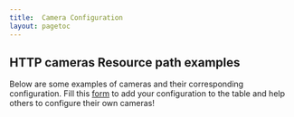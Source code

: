 ```yaml
---
title:  Camera Configuration
layout: pagetoc
---
```


## HTTP cameras Resource path examples

Below are some examples of cameras and their corresponding configuration. Fill this [form](https://forms.gle/gmnRyVcy7sTrGjGy7) to add your configuration to the table and help others to configure their own cameras!

<link rel="stylesheet" href="https://cdnjs.cloudflare.com/ajax/libs/font-awesome/4.7.0/css/font-awesome.min.css">


<table class="table" id="table">
</table>

<script src="https://cdn.jsdelivr.net/npm/clipboard@2.0.8/dist/clipboard.min.js"></script>

<script type="text/javascript">
    var apiUrl = 'https://script.google.com/macros/s/AKfycbxcPLbjdRw8CdAyu_RBzAU3O8Mjx_Yd2J3enCykGcv1GmRu5JpxohSsDMza7BcxmLkPmg/exec';
    fetch(apiUrl).then(response => {
      return response.json();
    }).then(data => {
		let table = document.querySelector("table");
		let datos = Object.keys(data[0]);
		generateTableHead(table, datos);
		generateTable(table, data);
		sortTable()

    }).catch(err => {
      console.log('ERROR:', err)
    });

    function generateTableHead(table, data) {
	 	let thead = table.createTHead();
	 	let row = thead.insertRow();
	  	for (let key of data) {
		  	if (key != "Setup Comments") {
		  		if (key == "Raw Config.") {
		  			let th = document.createElement("th");
		  			th.setAttribute('style', "text-align:center")
	    			let text = document.createTextNode("Includes");
	    			th.appendChild(text);
	    			row.appendChild(th);
		  		}
		    	let th = document.createElement("th");
		    	th.setAttribute('style', "text-align:center")
		    	let text = document.createTextNode(key);
		    	th.appendChild(text);
		    	row.appendChild(th);
		  	}
	    }
	}

	function generateTable(table, data) {
		let raw = 0
		let message = 0
		let item = 0
		for (let element of data) {
	    	let row = table.insertRow();
	    	for (key in element) {
	    		if ((key == "Name") && (element[key] == "")) {
	    			element[key] = "Community"
	    		}
	    		if ((key != "Raw Config.") && (key != "Setup Comments")) {
	    			let cell = row.insertCell();
	    			cell.setAttribute('style', "text-align:center")
	      			let text = document.createTextNode(element[key]);
	      			cell.appendChild(text);
	      		} else if (key == "Raw Config.") {
	      			raw = element[key]
	      		} else if (key == "Setup Comments") {
	      			message = element[key]
	      		}
	    	}
	    	new ClipboardJS('.btn');
	    	item = item + 1

	    	let tick_cell = row.insertCell();
	    	tick_cell.setAttribute('style', "text-align:center")
	      	let list = document.createElement("ul");
			CreateListItems(list,raw);

	       	tick_cell.appendChild(list);

	    	let button_cell = row.insertCell();

	      	let button = document.createElement("BUTTON");
			button.setAttribute('data-clipboard-text', raw)
			button.setAttribute('class', "btn")
			var onclick = "SetupComment(\""+message+"\","+item.toString()+")"
			button.setAttribute('onclick', onclick)
			button.setAttribute('title',"Copy Raw Configuration to Clipboard")

			var icon = document.createElement("i");
			icon.classList.add("fa", "fa-clipboard");
			button.appendChild(icon)

			button_cell.setAttribute('style', "text-align:center")
	      	button_cell.appendChild(button);

	      	var div = document.createElement('div')
	      	div.setAttribute('id',"liveAlertPlaceholder"+item.toString())
	      	row.insertBefore(div,button_cell.nextSibling)
	  	}
	  	// table = document.getElementById('table')
	   //  var div = document.createElement('div')
	   //  div.setAttribute('id',"liveAlertPlaceholder")
	   //  table.parentNode.insertBefore(div,table.parentNode.childNodes[0])
	}

	function SetupComment(msg) {
		if (msg != "") {
  			var wrapper = document.createElement('div')
  			wrapper.innerHTML = '<div class="alert alert-success alert-dismissible fade show" role="alert">' + msg + '<button type="button" class="close" data-dismiss="alert" aria-label="Close"><span aria-hidden="true">&times;</span></button></div>'
  			var alertPlaceholder = document.getElementById('liveAlertPlaceholder'+i.toString())
  			alertPlaceholder.append(wrapper)
		}
	}


	var TypesConverter = {highResolutionMjpegPath:"MJPEG", lowResolutionMjpegPath:"MJPEG", highResolutionSnapshotPath:"JPEG", lowResolutionSnapshotPath:"JPEG", rtspPath:"RTSP", panLeftPath: "PAN1",panRightPath: "PAN2", panStopPath: "PAN3", presetPath: "PAN4", tiltDownPath: "PAN5", tiltStopPath: "PAN6", tiltUpPath: "PAN7", zoomInPath: "ZOOM1", zoomOutPath: "ZOOM2", zoomStopPath: "ZOOM3"}

	var rawEditionVariables=[ "highResolutionMjpegPath", "highResolutionSnapshotPath", "lowResolutionMjpegPath", "lowResolutionSnapshotPath", "panLeftPath", "panRightPath", "panStopPath", "presetPath", "rtspPath", "tiltDownPath", "tiltStopPath", "tiltUpPath", "zoomInPath", "zoomOutPath", "zoomStopPath" ];

  	var syncRawToModel = function(rawContent) {
  		var RawConfig = {};
    	var lines = rawContent.split('\n');
    	lines.forEach(function( l ) {
      		var tmp = l.split(':');
      		var vname = (tmp.length >0 ? tmp[0] : '');
      		tmp.shift();
      		var vval  =  tmp.join(':').replace(/^\ */,'');
      		if (vname.length > 0 && rawEditionVariables.indexOf(vname) >= 0) {
      			if (vval != "") {
      				RawConfig[TypesConverter[vname]] = vval;
      			}
      		}
    	});
    	return RawConfig
  	};

	var CameraTypes = ["JPEG", "MJPEG", "RTSP","PAN","ZOOM"];

	function CreateListItems(list, rawContent) {
		RawConfig = syncRawToModel(rawContent);
		PAN = RawConfig["PAN1"] && RawConfig["PAN2"] && RawConfig["PAN3"] && RawConfig["PAN4"] && RawConfig["PAN5"] && RawConfig["PAN6"] && RawConfig["PAN7"];
		ZOOM = RawConfig["ZOOM1"] && RawConfig["ZOOM2"] && RawConfig["ZOOM3"];
    	for (let type of CameraTypes) {
    		if ((typeof RawConfig[type] !== 'undefined') || ((type == "PAN") && (typeof PAN !== 'undefined')) || ((type == "ZOOM") && (typeof ZOOM !== "undefined"))) {
    			list.setAttribute('class', "fa-ul")
		      	let list_item = document.createElement("li");
		      	var bullet = document.createElement("i");
	  			bullet.classList.add("fa-li","fa", "fa-check");
	  			list_item.innerHTML = type
	  			list_item.appendChild(bullet)
	  			list.appendChild(list_item)
	  		}
      	}
	}
	function sortTable() {
	  var table, rows, switching, i, x, y, shouldSwitch;
	  table = document.getElementById("table");
	  switching = true;
	  while (switching) {
	    switching = false;
	    rows = table.rows;
	    for (i = 1; i < (rows.length - 1); i++) {
	      shouldSwitch = false;
	      x = rows[i].getElementsByTagName("TD")[1];
	      y = rows[i + 1].getElementsByTagName("TD")[1];
	      if (x.innerHTML.toLowerCase() > y.innerHTML.toLowerCase()) {
	        shouldSwitch = true;
	        break;
	      }
	    }
	    if (shouldSwitch) {
	      rows[i].parentNode.insertBefore(rows[i + 1], rows[i]);
	      switching = true;
	    }
	  }
	}


</script>